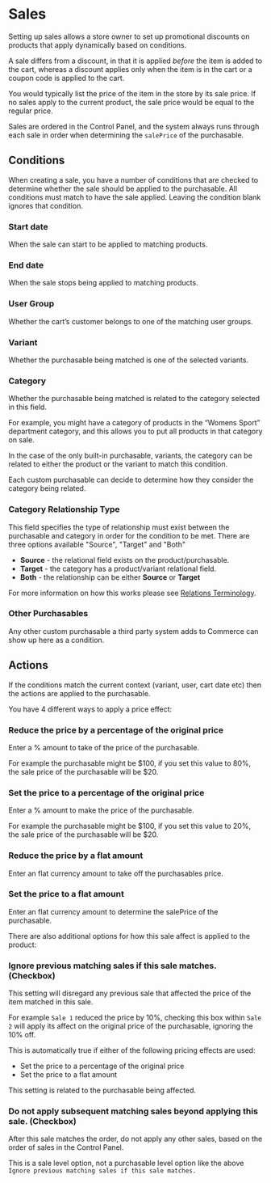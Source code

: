 # Sales

Setting up sales allows a store owner to set up promotional discounts on products that apply dynamically based on conditions.

A sale differs from a discount, in that it is applied *before* the item is added to the cart, whereas a discount applies only when the item is in the cart or a coupon code is applied to the cart.

You would typically list the price of the item in the store by its sale price. If no sales apply to the current product, the sale price would be equal to the regular price.

Sales are ordered in the Control Panel, and the system always runs through each sale in order when determining the `salePrice` of the purchasable.

## Conditions

When creating a sale, you have a number of conditions that are checked to determine whether the sale should be applied to the purchasable. All conditions must match to have the sale applied. Leaving the condition blank ignores that condition.

### Start date

When the sale can start to be applied to matching products.

### End date

When the sale stops being applied to matching products.

### User Group

Whether the cart’s customer belongs to one of the matching user groups.

### Variant

Whether the purchasable being matched is one of the selected variants.

### Category

Whether the purchasable being matched is related to the category selected in this field.

For example, you might have a category of products in the “Womens Sport” department category, and this allows you to put all products in that category on sale.

In the case of the only built-in purchasable, variants, the category can be related to either the product or the variant to match this condition.

Each custom purchasable can decide to determine how they consider the category being related.

### Category Relationship Type

This field specifies the type of relationship must exist between the purchasable and category in order for the condition to be met. There are three options available "Source", "Target" and "Both"

- **Source** - the relational field exists on the product/purchasable.
- **Target** - the category has a product/variant relational field.
- **Both** - the relationship can be either **Source** or **Target**

For more information on how this works please see [Relations Terminology](https://docs.craftcms.com/v3/relations.html#terminology).

### Other Purchasables

Any other custom purchasable a third party system adds to Commerce can show up here as a condition.

## Actions

If the conditions match the current context (variant, user, cart date etc) then the actions are applied to the purchasable.

You have 4 different ways to apply a price effect:

### Reduce the price by a percentage of the original price

Enter a % amount to take of the price of the purchasable.

For example the purchasable might be $100, if you set this value to 80%, the sale price of the purchasable will be $20.

### Set the price to a percentage of the original price

Enter a % amount to make the price of the purchasable.

For example the purchasable might be $100, if you set this value to 20%, the sale price of the purchasable will be $20.

### Reduce the price by a flat amount

Enter an flat currency amount to take off the purchasables price.

### Set the price to a flat amount

Enter an flat currency amount to determine the salePrice of the purchasable.

There are also additional options for how this sale affect is applied to the product:

### Ignore previous matching sales if this sale matches. (Checkbox)

This setting will disregard any previous sale that affected the price of the item matched in this sale.

For example `Sale 1` reduced the price by 10%, checking this box within `Sale 2` will apply its affect on the original price of the purchasable, ignoring the 10% off.

This is automatically true if either of the following pricing effects are used:

- Set the price to a percentage of the original price
- Set the price to a flat amount

This setting is related to the purchasable being affected.

### Do not apply subsequent matching sales beyond applying this sale. (Checkbox)

After this sale matches the order, do not apply any other sales, based on the order of sales in the Control Panel.

This is a sale level option, not a purchasable level option like the above `Ignore previous matching sales if this sale matches.`
